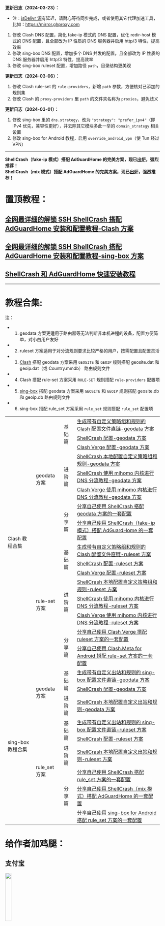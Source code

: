 **更新日志（2024-03-23）：**
- 注：[jsDelivr 源](https://www.jsdelivr.com/github)有延迟，请耐心等待同步完成，或者使用其它代理加速工具，比如：https://mirror.ghproxy.com

1. 修改 Clash DNS 配置，简化 fake-ip 模式的 DNS 配置，优化 redir-host 模式的 DNS 配置，且全部改为 IP 性质的 DNS 服务器并启用 http/3 特性，提高效率
2. 修改 sing-box DNS 配置，增加多个 DNS 并发的配置，且全部改为 IP 性质的 DNS 服务器并启用 http/3 特性，提高效率
3. 修改 sing-box ruleset 配置，增加路径 `path`，目录结构更美观

**更新日志（2024-03-06）：**
1. 修改 Clash rule-set 的 `rule-providers`，新增 `path` 参数，方便核对已添加的规则集
2. 修改 Clash 的 `proxy-providers` 里 `path` 的文件夹名称为 `proxies`，避免歧义

**更新日志（2024-03-01）：**
1. 修改 sing-box 里的 `dns.strategy`，改为 `"strategy": "prefer_ipv4"`（即 IPv4 优先，兼容性更好），并去除其它模块多此一举的 `domain_strategy` 相关设置
2. 修改 sing-box for Android 教程，启用 `override_android_vpn`（使 Tun 经过 VPN）
---
**ShellCrash（fake-ip 模式）搭配 AdGuardHome 的完美方案，现已[出炉](https://github.com/DustinWin/clash_singbox-tutorials/blob/main/%E6%95%99%E7%A8%8B%E5%90%88%E9%9B%86/Clash/%E5%88%86%E4%BA%AB%E7%AF%87/%E5%88%86%E4%BA%AB%E8%87%AA%E5%B7%B1%E4%BD%BF%E7%94%A8%20ShellCrash%EF%BC%88fake-ip%20%E6%A8%A1%E5%BC%8F%EF%BC%89%E6%90%AD%E9%85%8D%20AdGuardHome%20%E7%9A%84%E4%B8%80%E5%A5%97%E9%85%8D%E7%BD%AE.md)，强烈推荐！**  
**ShellCrash（mix 模式）搭配 AdGuardHome 的完美方案，现已[出炉](https://github.com/DustinWin/clash_singbox-tutorials/blob/main/%E6%95%99%E7%A8%8B%E5%90%88%E9%9B%86/sing-box/%E5%88%86%E4%BA%AB%E7%AF%87/%E5%88%86%E4%BA%AB%E8%87%AA%E5%B7%B1%E4%BD%BF%E7%94%A8%20ShellCrash%EF%BC%88mix%20%E6%A8%A1%E5%BC%8F%EF%BC%89%E6%90%AD%E9%85%8D%20AdGuardHome%20%E7%9A%84%E4%B8%80%E5%A5%97%E9%85%8D%E7%BD%AE.md)，强烈推荐！**

# 置顶教程：
## [全网最详细的解锁 SSH ShellCrash 搭配 AdGuardHome 安装和配置教程-Clash 方案](https://github.com/DustinWin/clash_singbox-tutorials/blob/main/%E6%95%99%E7%A8%8B%E5%90%88%E9%9B%86/Clash/%E5%85%A8%E7%BD%91%E6%9C%80%E8%AF%A6%E7%BB%86%E7%9A%84%E8%A7%A3%E9%94%81%20SSH%20ShellCrash%20%E6%90%AD%E9%85%8D%20AdGuardHome%20%E5%AE%89%E8%A3%85%E5%92%8C%E9%85%8D%E7%BD%AE%E6%95%99%E7%A8%8B-Clash%20%E6%96%B9%E6%A1%88.md)
## [全网最详细的解锁 SSH ShellCrash 搭配 AdGuardHome 安装和配置教程-sing-box 方案](https://github.com/DustinWin/clash_singbox-tutorials/blob/main/%E6%95%99%E7%A8%8B%E5%90%88%E9%9B%86/sing-box/%E5%85%A8%E7%BD%91%E6%9C%80%E8%AF%A6%E7%BB%86%E7%9A%84%E8%A7%A3%E9%94%81%20SSH%20ShellCrash%20%E6%90%AD%E9%85%8D%20AdGuardHome%20%E5%AE%89%E8%A3%85%E5%92%8C%E9%85%8D%E7%BD%AE%E6%95%99%E7%A8%8B-sing-box%20%E6%96%B9%E6%A1%88.md)
## [ShellCrash 和 AdGuardHome 快速安装教程](https://github.com/DustinWin/clash_singbox-tutorials/blob/main/%E6%95%99%E7%A8%8B%E5%90%88%E9%9B%86/ShellCrash%20%E5%92%8C%20AdGuardHome%20%E5%BF%AB%E9%80%9F%E5%AE%89%E8%A3%85%E6%95%99%E7%A8%8B.md)
---
# 教程合集:
注：
- 1. geodata 方案更适用于路由器等无法判断非本机进程的设备，配置方便简单，对小白用户友好
- 2. ruleset 方案适用于对分流规则要求比较严格的用户，按需配置且配置灵活
- 3. [Clash](https://github.com/Dreamacro/clash) 搭配 geodata 方案采用 `GEOSITE` 和 `GEOIP` 规则搭配 geosite.dat 和 geoip.dat（或 Country.mmdb） 路由规则文件
- 4. Clash 搭配 rule-set 方案采用 `RULE-SET` 规则搭配 `rule-providers` 配置项
- 5. [sing-box](https://github.com/SagerNet/sing-box) 搭配 geodata 方案采用 `GEOSITE` 和 `GEOIP` 规则搭配 geosite.db 和 geoip.db 路由规则文件
- 6. sing-box 搭配 rule_set 方案采用 `rule_set` 规则搭配 `rule_set` 配置项

<table>
  <tr>
    <td rowspan="16">Clash 教程合集</td>
    <td rowspan="8">geodata 方案</td>
    <td rowspan="3">基础篇</td>
    <td><a href="https://github.com/DustinWin/clash_singbox-tutorials/blob/main/%E6%95%99%E7%A8%8B%E5%90%88%E9%9B%86/Clash/%E5%9F%BA%E7%A1%80%E7%AF%87/%E7%94%9F%E6%88%90%E5%B8%A6%E6%9C%89%E8%87%AA%E5%AE%9A%E4%B9%89%E7%AD%96%E7%95%A5%E7%BB%84%E5%92%8C%E8%A7%84%E5%88%99%E7%9A%84%20Clash%20%E9%85%8D%E7%BD%AE%E6%96%87%E4%BB%B6%E7%9B%B4%E9%93%BE-geodata%20%E6%96%B9%E6%A1%88.md">生成带有自定义策略组和规则的 Clash 配置文件直链-geodata 方案</a></td>
  </tr>
  <tr>
    <td><a href="https://github.com/DustinWin/clash_singbox-tutorials/blob/main/%E6%95%99%E7%A8%8B%E5%90%88%E9%9B%86/Clash/%E5%9F%BA%E7%A1%80%E7%AF%87/ShellCrash%20%E9%85%8D%E7%BD%AE-geodata%20%E6%96%B9%E6%A1%88.md">ShellCrash 配置-geodata 方案</a></td>
  </tr>
  <tr>
    <td><a href="https://github.com/DustinWin/clash_singbox-tutorials/blob/main/%E6%95%99%E7%A8%8B%E5%90%88%E9%9B%86/Clash/%E5%9F%BA%E7%A1%80%E7%AF%87/Clash%20Verge%20%E9%85%8D%E7%BD%AE-geodata%20%E6%96%B9%E6%A1%88.md">Clash Verge 配置-geodata 方案</a></td>
  </tr>
  <tr>
    <td rowspan="3">进阶篇</td>
    <td><a href="https://github.com/DustinWin/clash_singbox-tutorials/blob/main/%E6%95%99%E7%A8%8B%E5%90%88%E9%9B%86/Clash/%E8%BF%9B%E9%98%B6%E7%AF%87/ShellCrash%20%E6%9C%AC%E5%9C%B0%E9%85%8D%E7%BD%AE%E8%87%AA%E5%AE%9A%E4%B9%89%E7%AD%96%E7%95%A5%E7%BB%84%E5%92%8C%E8%A7%84%E5%88%99-geodata%20%E6%96%B9%E6%A1%88.md">ShellCrash 本地配置自定义策略组和规则-geodata 方案</a></td>
  </tr>
  <tr>
    <td><a href="https://github.com/DustinWin/clash_singbox-tutorials/blob/main/%E6%95%99%E7%A8%8B%E5%90%88%E9%9B%86/Clash/%E8%BF%9B%E9%98%B6%E7%AF%87/ShellCrash%20%E4%BD%BF%E7%94%A8%20mihomo%20%E5%86%85%E6%A0%B8%E8%BF%9B%E8%A1%8C%20DNS%20%E5%88%86%E6%B5%81%E6%95%99%E7%A8%8B-geodata%20%E6%96%B9%E6%A1%88.md">ShellCrash 使用 mihomo 内核进行 DNS 分流教程-geodata 方案</a></td>
  </tr>
  <tr>
    <td><a href="https://github.com/DustinWin/clash_singbox-tutorials/blob/main/%E6%95%99%E7%A8%8B%E5%90%88%E9%9B%86/Clash/%E8%BF%9B%E9%98%B6%E7%AF%87/Clash%20Verge%20%E4%BD%BF%E7%94%A8%20mihomo%20%E5%86%85%E6%A0%B8%E8%BF%9B%E8%A1%8C%20DNS%20%E5%88%86%E6%B5%81%E6%95%99%E7%A8%8B-geodata%20%E6%96%B9%E6%A1%88.md">Clash Verge 使用 mihomo 内核进行 DNS 分流教程-geodata 方案</a></td>
  </tr>
  <tr>
    <td rowspan="2">分享篇</td>
    <td><a href="https://github.com/DustinWin/clash_singbox-tutorials/blob/main/%E6%95%99%E7%A8%8B%E5%90%88%E9%9B%86/Clash/%E5%88%86%E4%BA%AB%E7%AF%87/%E5%88%86%E4%BA%AB%E8%87%AA%E5%B7%B1%E4%BD%BF%E7%94%A8%20ShellCrash%20%E6%90%AD%E9%85%8D%20geodata%20%E6%96%B9%E6%A1%88%E7%9A%84%E4%B8%80%E5%A5%97%E9%85%8D%E7%BD%AE.md">分享自己使用 ShellCrash 搭配 geodata 方案的一套配置</a></td>
  </tr>
  <tr>
    <td><a href="https://github.com/DustinWin/clash_singbox-tutorials/blob/main/%E6%95%99%E7%A8%8B%E5%90%88%E9%9B%86/Clash/%E5%88%86%E4%BA%AB%E7%AF%87/%E5%88%86%E4%BA%AB%E8%87%AA%E5%B7%B1%E4%BD%BF%E7%94%A8%20ShellCrash%EF%BC%88fake-ip%20%E6%A8%A1%E5%BC%8F%EF%BC%89%E6%90%AD%E9%85%8D%20AdGuardHome%20%E7%9A%84%E4%B8%80%E5%A5%97%E9%85%8D%E7%BD%AE.md">分享自己使用 ShellCrash（fake-ip 模式）搭配 AdGuardHome 的一套配置</a></td>
  </tr>
  <tr>
    <td rowspan="8">rule-set 方案</td>
    <td rowspan="3">基础篇</td>
    <td><a href="https://github.com/DustinWin/clash_singbox-tutorials/blob/main/%E6%95%99%E7%A8%8B%E5%90%88%E9%9B%86/Clash/%E5%9F%BA%E7%A1%80%E7%AF%87/%E7%94%9F%E6%88%90%E5%B8%A6%E6%9C%89%E8%87%AA%E5%AE%9A%E4%B9%89%E7%AD%96%E7%95%A5%E7%BB%84%E5%92%8C%E8%A7%84%E5%88%99%E7%9A%84%20Clash%20%E9%85%8D%E7%BD%AE%E6%96%87%E4%BB%B6%E7%9B%B4%E9%93%BE-ruleset%20%E6%96%B9%E6%A1%88.md">生成带有自定义策略组和规则的 Clash 配置文件直链-ruleset 方案</a></td>
  </tr>
  <tr>
    <td><a href="https://github.com/DustinWin/clash_singbox-tutorials/blob/main/%E6%95%99%E7%A8%8B%E5%90%88%E9%9B%86/Clash/%E5%9F%BA%E7%A1%80%E7%AF%87/ShellCrash%20%E9%85%8D%E7%BD%AE-ruleset%20%E6%96%B9%E6%A1%88.md">ShellCrash 配置-ruleset 方案</a></td>
  </tr>
  <tr>
    <td><a href="https://github.com/DustinWin/clash_singbox-tutorials/blob/main/%E6%95%99%E7%A8%8B%E5%90%88%E9%9B%86/Clash/%E5%9F%BA%E7%A1%80%E7%AF%87/Clash%20Verge%20%E9%85%8D%E7%BD%AE-ruleset%20%E6%96%B9%E6%A1%88.md">Clash Verge 配置-ruleset 方案</a></td>
  </tr>
  <tr>
    <td rowspan="3">进阶篇</td>
    <td><a href="https://github.com/DustinWin/clash_singbox-tutorials/blob/main/%E6%95%99%E7%A8%8B%E5%90%88%E9%9B%86/Clash/%E8%BF%9B%E9%98%B6%E7%AF%87/ShellCrash%20%E6%9C%AC%E5%9C%B0%E9%85%8D%E7%BD%AE%E8%87%AA%E5%AE%9A%E4%B9%89%E7%AD%96%E7%95%A5%E7%BB%84%E5%92%8C%E8%A7%84%E5%88%99-ruleset%20%E6%96%B9%E6%A1%88.md">ShellCrash 本地配置自定义策略组和规则-ruleset 方案</a></td>
  </tr>
  <tr>
    <td><a href="https://github.com/DustinWin/clash_singbox-tutorials/blob/main/%E6%95%99%E7%A8%8B%E5%90%88%E9%9B%86/Clash/%E8%BF%9B%E9%98%B6%E7%AF%87/ShellCrash%20%E4%BD%BF%E7%94%A8%20mihomo%20%E5%86%85%E6%A0%B8%E8%BF%9B%E8%A1%8C%20DNS%20%E5%88%86%E6%B5%81%E6%95%99%E7%A8%8B-ruleset%20%E6%96%B9%E6%A1%88.md">ShellCrash 使用 mihomo 内核进行 DNS 分流教程-ruleset 方案</a></td>
  </tr>
  <tr>
    <td><a href="https://github.com/DustinWin/clash_singbox-tutorials/blob/main/%E6%95%99%E7%A8%8B%E5%90%88%E9%9B%86/Clash/%E8%BF%9B%E9%98%B6%E7%AF%87/Clash%20Verge%20%E4%BD%BF%E7%94%A8%20mihomo%20%E5%86%85%E6%A0%B8%E8%BF%9B%E8%A1%8C%20DNS%20%E5%88%86%E6%B5%81%E6%95%99%E7%A8%8B-ruleset%20%E6%96%B9%E6%A1%88.md">Clash Verge 使用 mihomo 内核进行 DNS 分流教程-ruleset 方案</a></td>
  </tr>
  <tr>
    <td rowspan="2">分享篇</td>
    <td><a href="https://github.com/DustinWin/clash_singbox-tutorials/blob/main/%E6%95%99%E7%A8%8B%E5%90%88%E9%9B%86/Clash/%E5%88%86%E4%BA%AB%E7%AF%87/%E5%88%86%E4%BA%AB%E8%87%AA%E5%B7%B1%E4%BD%BF%E7%94%A8%20Clash%20Verge%20%E6%90%AD%E9%85%8D%20rule-set%20%E6%96%B9%E6%A1%88%E7%9A%84%E4%B8%80%E5%A5%97%E9%85%8D%E7%BD%AE.md">分享自己使用 Clash Verge 搭配 ruleset 方案的一套配置</a></td>
  </tr>
  <tr>
    <td><a href="https://github.com/DustinWin/clash_singbox-tutorials/blob/main/%E6%95%99%E7%A8%8B%E5%90%88%E9%9B%86/Clash/%E5%88%86%E4%BA%AB%E7%AF%87/%E5%88%86%E4%BA%AB%E8%87%AA%E5%B7%B1%E4%BD%BF%E7%94%A8%20Clash.Meta%20for%20Android%20%E6%90%AD%E9%85%8D%20rule-set%20%E6%96%B9%E6%A1%88%E7%9A%84%E4%B8%80%E5%A5%97%E9%85%8D%E7%BD%AE.md">分享自己使用 Clash.Meta for Android 搭配 rule-set 方案的一套配置</a></td>
  </tr>
  </tr>
    <tr>
    <td rowspan="9">sing-box 教程合集</td>
    <td rowspan="3">geodata 方案</td>
    <td rowspan="2">基础篇</td>
    <td><a href="https://github.com/DustinWin/clash_singbox-tutorials/blob/main/%E6%95%99%E7%A8%8B%E5%90%88%E9%9B%86/sing-box/%E5%9F%BA%E7%A1%80%E7%AF%87/%E7%94%9F%E6%88%90%E5%B8%A6%E6%9C%89%E8%87%AA%E5%AE%9A%E4%B9%89%E5%87%BA%E7%AB%99%E5%92%8C%E8%A7%84%E5%88%99%E7%9A%84%20sing-box%20%E9%85%8D%E7%BD%AE%E6%96%87%E4%BB%B6%E7%9B%B4%E9%93%BE-geodata%20%E6%96%B9%E6%A1%88.md">生成带有自定义出站和规则的 sing-box 配置文件直链-geodata 方案</a></td>
  </tr>
  <tr>
    <td><a href="https://github.com/DustinWin/clash_singbox-tutorials/blob/main/%E6%95%99%E7%A8%8B%E5%90%88%E9%9B%86/sing-box/%E5%9F%BA%E7%A1%80%E7%AF%87/ShellCrash%20%E9%85%8D%E7%BD%AE-geodata%20%E6%96%B9%E6%A1%88.md">ShellCrash 配置-geodata 方案</a></td>
  </tr>
  <tr>
    <td>进阶篇</td>
    <td><a href="https://github.com/DustinWin/clash_singbox-tutorials/blob/main/%E6%95%99%E7%A8%8B%E5%90%88%E9%9B%86/sing-box/%E8%BF%9B%E9%98%B6%E7%AF%87/ShellCrash%20%E6%9C%AC%E5%9C%B0%E9%85%8D%E7%BD%AE%E8%87%AA%E5%AE%9A%E4%B9%89%E5%87%BA%E7%AB%99%E5%92%8C%E8%A7%84%E5%88%99-geodata%20%E6%96%B9%E6%A1%88.md">ShellCrash 本地配置自定义出站和规则-geodata 方案</a></td>
  </tr>
  <tr>
    <td rowspan="6">rule_set 方案</td>
    <td rowspan="2">基础篇</td>
    <td><a href="https://github.com/DustinWin/clash_singbox-tutorials/blob/main/%E6%95%99%E7%A8%8B%E5%90%88%E9%9B%86/sing-box/%E5%9F%BA%E7%A1%80%E7%AF%87/%E7%94%9F%E6%88%90%E5%B8%A6%E6%9C%89%E8%87%AA%E5%AE%9A%E4%B9%89%E5%87%BA%E7%AB%99%E5%92%8C%E8%A7%84%E5%88%99%E7%9A%84%20sing-box%20%E9%85%8D%E7%BD%AE%E6%96%87%E4%BB%B6%E7%9B%B4%E9%93%BE-ruleset%20%E6%96%B9%E6%A1%88.md">生成带有自定义出站和规则的 sing-box 配置文件直链-ruleset 方案</a></td>
  </tr>
  <tr>
    <td><a href="https://github.com/DustinWin/clash_singbox-tutorials/blob/main/%E6%95%99%E7%A8%8B%E5%90%88%E9%9B%86/sing-box/%E5%9F%BA%E7%A1%80%E7%AF%87/ShellCrash%20%E9%85%8D%E7%BD%AE-ruleset%20%E6%96%B9%E6%A1%88.md">ShellCrash 配置-ruleset 方案</a></td>
  </tr>
  <tr>
    <td >进阶篇</td>
    <td><a href="https://github.com/DustinWin/clash_singbox-tutorials/blob/main/%E6%95%99%E7%A8%8B%E5%90%88%E9%9B%86/sing-box/%E8%BF%9B%E9%98%B6%E7%AF%87/ShellCrash%20%E6%9C%AC%E5%9C%B0%E9%85%8D%E7%BD%AE%E8%87%AA%E5%AE%9A%E4%B9%89%E5%87%BA%E7%AB%99%E5%92%8C%E8%A7%84%E5%88%99-ruleset%20%E6%96%B9%E6%A1%88.md">ShellCrash 本地配置自定义出站和规则-ruleset 方案</a></td>
  </tr>
  <tr>
    <td rowspan="3">分享篇</td>
    <td><a href="https://github.com/DustinWin/clash_singbox-tutorials/blob/main/%E6%95%99%E7%A8%8B%E5%90%88%E9%9B%86/sing-box/%E5%88%86%E4%BA%AB%E7%AF%87/%E5%88%86%E4%BA%AB%E8%87%AA%E5%B7%B1%E4%BD%BF%E7%94%A8%20ShellCrash%20%E6%90%AD%E9%85%8D%20rule_set%20%E6%96%B9%E6%A1%88%E7%9A%84%E4%B8%80%E5%A5%97%E9%85%8D%E7%BD%AE.md">分享自己使用 ShellCrash 搭配 rule_set 方案的一套配置</a></td>
  </tr>
  <tr>
    <td><a href="https://github.com/DustinWin/clash_singbox-tutorials/blob/main/%E6%95%99%E7%A8%8B%E5%90%88%E9%9B%86/sing-box/%E5%88%86%E4%BA%AB%E7%AF%87/%E5%88%86%E4%BA%AB%E8%87%AA%E5%B7%B1%E4%BD%BF%E7%94%A8%20ShellCrash%EF%BC%88mix%20%E6%A8%A1%E5%BC%8F%EF%BC%89%E6%90%AD%E9%85%8D%20AdGuardHome%20%E7%9A%84%E4%B8%80%E5%A5%97%E9%85%8D%E7%BD%AE.md">分享自己使用 ShellCrash（mix 模式）搭配 AdGuardHome 的一套配置</a></td>
  </tr>
  <tr>
    <td><a href="https://github.com/DustinWin/clash_singbox-tutorials/blob/main/%E6%95%99%E7%A8%8B%E5%90%88%E9%9B%86/sing-box/%E5%88%86%E4%BA%AB%E7%AF%87/%E5%88%86%E4%BA%AB%E8%87%AA%E5%B7%B1%E4%BD%BF%E7%94%A8%20sing-box%20for%20Android%20%E6%90%AD%E9%85%8D%20rule_set%20%E6%96%B9%E6%A1%88%E7%9A%84%E4%B8%80%E5%A5%97%E9%85%8D%E7%BD%AE.md">分享自己使用 sing-box for Android 搭配 rule_set 方案的一套配置</a></td>
  </tr>
  </tr>
</table>

# 给作者加鸡腿：
## 支付宝
<img src="https://user-images.githubusercontent.com/45238096/219877760-b385af34-ebbd-438e-a31f-cd2b985047bb.png" width=20%/>
